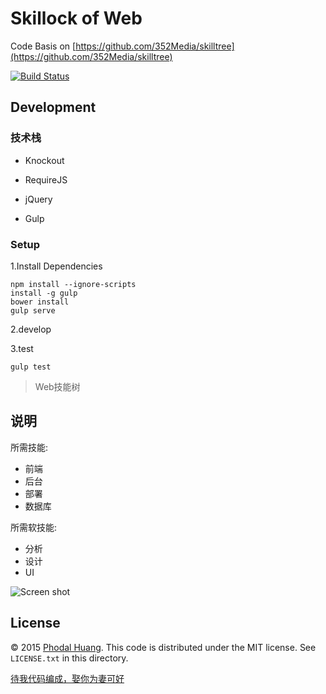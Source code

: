 # Skillock of Web

Code Basis on [https://github.com/352Media/skilltree](https://github.com/352Media/skilltree)

[![Build Status](https://travis-ci.org/phodal/skilltree.svg?branch=gh-pages)](https://travis-ci.org/phodal/skilltree)

## Development

### 技术栈

 - Knockout
 - RequireJS
 - jQuery

 - Gulp

### Setup

1.Install Dependencies

    npm install --ignore-scripts
    install -g gulp
    bower install
    gulp serve 
    

2.develop
    
3.test
    

    gulp test

> Web技能树

## 说明

所需技能:

 - 前端
 - 后台
 - 部署
 - 数据库

所需软技能:

  - 分析
  - 设计
  - UI

![Screen shot](./screenshot.jpg)

## License

© 2015 [Phodal Huang](http://www.phodal.com). This code is distributed under the MIT license. See `LICENSE.txt` in this directory.

[待我代码编成，娶你为妻可好](http://www.xuntayizhan.com/person/ji-ke-ai-qing-zhi-er-shi-dai-wo-dai-ma-bian-cheng-qu-ni-wei-qi-ke-hao-wan/)
